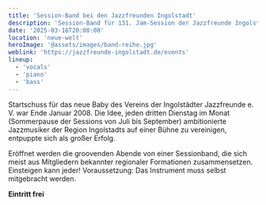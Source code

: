 ```yaml
---
title: 'Session-Band bei den Jazzfreunden Ingolstadt'
description: 'Session-Band für 131. Jam-Session der Jazzfreunde Ingolstadt'
date: '2025-03-18T20:00:00'
location: 'neue-welt'
heroImage: '@assets/images/band-reihe.jpg'
weblink: 'https://jazzfreunde-ingolstadt.de/events'
lineup:
  - 'vocals'
  - 'piano'
  - 'bass'
---
```


Startschuss für das neue Baby des Vereins der Ingolstädter Jazzfreunde e. V. war Ende Januar 2008. Die Idee, jeden dritten Dienstag im Monat (Sommerpause der Sessions von Juli bis September) ambitionierte Jazzmusiker der Region Ingolstadts auf einer Bühne zu vereinigen, entpuppte sich als großer Erfolg.

Eröffnet werden die groovenden Abende von einer Sessionband, die sich meist aus Mitgliedern bekannter regionaler Formationen zusammensetzen. Einsteigen kann jeder! Voraussetzung: Das Instrument muss selbst mitgebracht werden.

**Eintritt frei**
